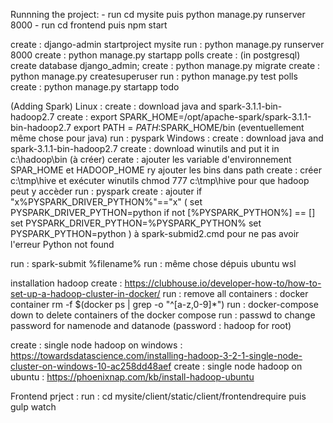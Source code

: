 Runnning the project:
    - run cd mysite puis python manage.py runserver 8000
    - run cd frontend puis npm start




create : django-admin startproject mysite
run  : python manage.py runserver 8000
create : python manage.py startapp polls
create :  (in postgresql) create database django_admin;
create : python manage.py migrate
create : python manage.py createsuperuser
run : python manage.py test polls
create : python manage.py startapp todo




(Adding Spark)
Linux : 
create : download java and spark-3.1.1-bin-hadoop2.7
create : export SPARK_HOME=/opt/apache-spark/spark-3.1.1-bin-hadoop2.7 export PATH = $PATH:$SPARK_HOME/bin  (eventuellement même chose pour java)
run : pyspark
Windows : 
create : download java and spark-3.1.1-bin-hadoop2.7
create : download winutils and put it in c:\hadoop\bin (à créer)
cerate : ajouter les variable d'environnement SPAR_HOME et HADOOP_HOME ry ajouter les bins dans path
create : créer c:\tmp\hive et exécuter winutils chmod 777 c:\tmp\hive pour que hadoop  peut y accèder
run : pyspark
create  : ajouter if "x%PYSPARK_DRIVER_PYTHON%"=="x" (
  set PYSPARK_DRIVER_PYTHON=python
  if not [%PYSPARK_PYTHON%] == [] set PYSPARK_DRIVER_PYTHON=%PYSPARK_PYTHON%
  set PYSPARK_PYTHON=python
) à spark-submid2.cmd pour ne pas avoir l'erreur Python not found


run  : spark-submit %filename%
run  : même chose dépuis ubuntu wsl

installation hadoop 
create : https://clubhouse.io/developer-how-to/how-to-set-up-a-hadoop-cluster-in-docker/
run : remove all containers : docker container rm -f $(docker ps | grep -o "^[a-z,0-9]*")
run : docker-compose down to delete containers of the docker compose
run : passwd to change password for namenode and datanode (password : hadoop for root)


create :   single node hadoop on windows : https://towardsdatascience.com/installing-hadoop-3-2-1-single-node-cluster-on-windows-10-ac258dd48aef
create :   single node hadoop on ubuntu : https://phoenixnap.com/kb/install-hadoop-ubuntu



Frontend prject : 
run : cd mysite/client/static/client/frontendrequire puis gulp watch
